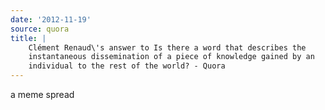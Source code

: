```yaml
---
date: '2012-11-19'
source: quora
title: |
    Clément Renaud\'s answer to Is there a word that describes the
    instantaneous dissemination of a piece of knowledge gained by an
    individual to the rest of the world? - Quora
---
```


a meme spread
